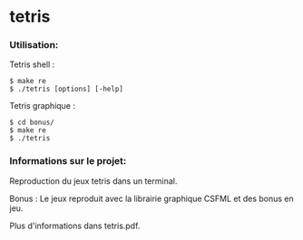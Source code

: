 # tetris

### Utilisation:
Tetris shell :
```
$ make re
$ ./tetris [options] [-help]
```

Tetris graphique :
```
$ cd bonus/
$ make re
$ ./tetris
```

### Informations sur le projet:

Reproduction du jeux tetris dans un terminal.

Bonus : Le jeux reproduit avec la librairie graphique CSFML et des bonus en jeu.

Plus d'informations dans tetris.pdf.
